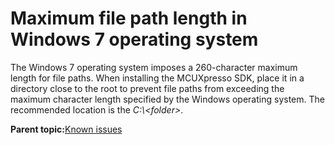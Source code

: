 # Maximum file path length in Windows 7 operating system 

The Windows 7 operating system imposes a 260-character maximum length for file paths. When installing the MCUXpresso SDK, place it in a directory close to the root to prevent file paths from exceeding the maximum character length specified by the Windows operating system. The recommended location is the *C:\\<folder\>*.

**Parent topic:**[Known issues](../topics/known_issues.md)


